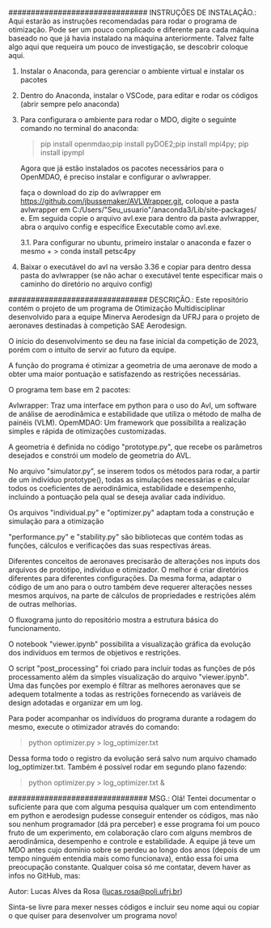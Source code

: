 ############################### INSTRUÇÕES DE INSTALAÇÃO.:
Aqui estarão as instruções recomendadas para rodar o programa de otimização. Pode ser um pouco complicado e diferente para cada máquina baseado no que já havia instalado na máquina anteriormente. Talvez falte algo aqui que requeira um pouco de investigação, se descobrir coloque aqui.

1. Instalar o Anaconda, para gerenciar o ambiente virtual e instalar os pacotes
2. Dentro do Anaconda, instalar o VSCode, para editar e rodar os códigos (abrir sempre pelo anaconda)
3. Para configurara o ambiente para rodar o MDO, digite o seguinte comando no terminal do anaconda:

    > pip install openmdao;pip install pyDOE2;pip install mpi4py; pip install ipympl

    Agora que já estão instalados os pacotes necessários para o OpenMDAO, é preciso instalar e configurar o avlwrapper.

    faça o download do zip do avlwrapper em https://github.com/jbussemaker/AVLWrapper.git, coloque a pasta avlwrapper em C:/Users/"Seu_usuario"/anaconda3/Lib/site-packages/ e. Em seguida copie o arquivo avl.exe para dentro da pasta avlwrapper, abra o arquivo config e especifice Executable como avl.exe.

    3.1. Para configurar no ubuntu, primeiro instalar o anaconda e fazer o mesmo + > conda install petsc4py

4. Baixar o executável do avl na versão 3.36 e copiar para dentro dessa pasta do avlwrapper (se não achar o executável tente especificar mais o caminho do diretório no arquivo config)

############################### DESCRIÇÃO.:
Este repositório contém o projeto de um programa de Otimização Multidisciplinar desenvolvido para a equipe Minerva Aerodesign da UFRJ para o projeto de aeronaves destinadas à competição SAE Aerodesign.

O início do desenvolvimento se deu na fase inicial da competição de 2023, porém com o intuito de servir ao futuro da equipe.

A função do programa é otimizar a geometria de uma aeronave de modo a obter uma maior pontuação e satisfazendo as restrições necessárias.

O programa tem base em 2 pacotes:

Avlwrapper: Traz uma interface em python para o uso do Avl, um software de análise de aerodinâmica e estabilidade que utiliza o método de malha de painéis (VLM).
OpemMDAO: Um framework que possibilita a realização simples e rápida de otimizações customizadas.

A geometria é definida no código "prototype.py", que recebe os parâmetros desejados e constrói um modelo de geometria do AVL.

No arquivo "simulator.py", se inserem todos os métodos para rodar, a partir de um indivíduo prototype(), todas as simulações necessárias e calcular todos os coeficientes de aerodinâmica, estabilidade e desempenho, incluindo a pontuação pela qual se deseja avaliar cada indivíduo.

Os arquivos "individual.py" e "optimizer.py" adaptam toda a construção e simulação para a otimização

"performance.py" e "stability.py" são bibliotecas que contém todas as funções, cálculos e verificações das suas respectivas áreas.

Diferentes conceitos de aeronaves precisarão de alterações nos inputs dos arquivos de protótipo, indivíduo e otimizador. O melhor é criar diretórios diferentes para diferentes configurações. Da mesma forma, adaptar o código de um ano para o outro também deve requerer alterações nesses mesmos arquivos, na parte de cálculos de propriedades e restrições além de outras melhorias.

O fluxograma junto do repositório mostra a estrutura básica do funcionamento.

O notebook "viewer.ipynb" possibilita a visualização gráfica da evolução dos indivíduos em termos de objetivos e restrições.

O script "post_processing" foi criado para incluir todas as funções de pós processamento além da simples visualização do arquivo "viewer.ipynb". Uma das funções por exemplo é filtrar as melhores aeronaves que se adequem totalmente a todas as restrições fornecendo as variáveis de design adotadas e organizar em um log.

Para poder acompanhar os indivíduos do programa durante a rodagem do mesmo, execute o otimizador através do comando:

> python optimizer.py > log_optimizer.txt

Dessa forma todo o registro da evolução será salvo num arquivo chamado log_optimizer.txt. Também é possível rodar em segundo plano fazendo:

> python optimizer.py > log_optimizer.txt &

############################### MSG.:
Olá! Tentei documentar o suficiente para que com alguma pesquisa qualquer um com entendimento em python e aerodesign pudesse conseguir entender os códigos, mas não sou nenhum programador (dá pra perceber) e esse programa foi um pouco fruto de um experimento, em colaboração claro com alguns membros de aerodinâmica, desempenho e controle e estabilidade. A equipe já teve um MDO antes cujo domínio sobre se perdeu ao longo dos anos (depois de um tempo ninguém entendia mais como funcionava), então essa foi uma preocupação constante. Qualquer coisa só me contatar, devem haver as infos no GitHub, mas:

Autor: Lucas Alves da Rosa (lucas.rosa@poli.ufrj.br)

Sinta-se livre para mexer nesses códigos e incluir seu nome aqui ou copiar o que quiser para desenvolver um programa novo!